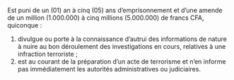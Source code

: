 Est puni de un (01) an à cinq (05) ans d’emprisonnement et d’une amende de un million (1.000.000) à cinq millions (5.000.000) de francs CFA, quiconque :
1. divulgue ou porte à la connaissance d’autrui des informations de nature à nuire au bon déroulement des investigations en cours, relatives à une infraction terroriste ;
2. est au courant de la préparation d’un acte de terrorisme et n’en informe pas immédiatement les autorités administratives ou judiciaires.